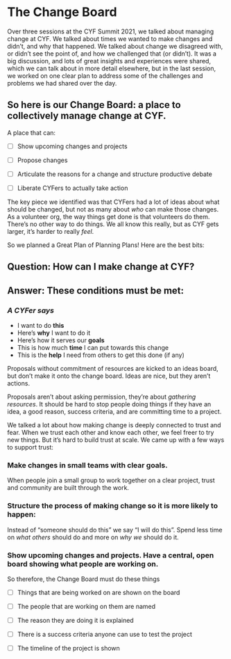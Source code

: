 # The Change Board

Over three sessions at the CYF Summit 2021, we talked about managing change at CYF. We talked about times we wanted to make changes and didn’t, and why that happened. We talked about change we disagreed with, or didn’t see the point of, and how we challenged that (or didn’t). It was a big discussion, and lots of great insights and experiences were shared, which we can talk about in more detail elsewhere, but in the last session, we worked on one clear plan to address some of the challenges and problems we had shared over the day.

## So here is our Change Board: a place to collectively manage change at CYF.

A place that can:

- [ ] Show upcoming changes and projects
- [ ] Propose changes
- [ ] Articulate the reasons for a change and structure productive debate
- [ ] Liberate CYFers to actually take action


The key piece we identified was that CYFers had a lot of ideas about what should be changed, but not as many about _who_ can make those changes. As a volunteer org, the way things get done is that volunteers do them. There’s no other way to do things. We all know this really, but as CYF gets larger, it’s harder to really _feel_. 

So we planned a Great Plan of Planning Plans! Here are the best bits:

## Question: How can I make change at CYF?
## Answer: These conditions must be met:

### _A CYFer says_

- I want to do **this**
- Here’s **why** I want to do it
- Here’s how it serves our **goals**
- This is how much **time** I can put towards this change
- This is the **help** I need from others to get this done (if any)

Proposals without commitment of resources are kicked to an ideas board, but don’t make it onto the change board. Ideas are nice, but they aren’t actions.

Proposals aren’t about asking permission, they’re about _gathering resources_. It should be hard to stop people doing things if they have an idea, a good reason, success criteria, and are committing time to a project.

We talked a lot about how making change is deeply connected to trust and fear. When we trust each other and know each other, we feel freer to try new things. But it’s hard to build trust at scale. We came up with a few ways to support trust:

### Make changes in small teams with clear goals.
When people join a small group to work together on a clear project, trust and community are built through the work.

### Structure the process of making change so it is more likely to happen: 
Instead of “someone should do this” we say “I will do this”.
Spend less time on _what others_ should do and more on _why we_ should do it.

### Show upcoming changes and projects. Have a central, open board showing what people are working on.
So therefore, the Change Board must do these things

- [ ] Things that are being worked on are shown on the board
- [ ] The people that are working on them are named
- [ ] The reason they are doing it is explained
- [ ] There is a success criteria anyone can use to test the project
- [ ] The timeline of the project is shown

